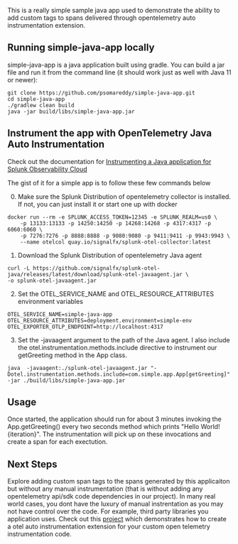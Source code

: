 This is a really simple sample java app used to demonstrate the ability to add custom tags to spans delivered through opentelemetry auto instrumentation extension.

## Running simple-java-app locally
simple-java-app is a java application built using gradle. You can build a jar file and run it from the command line (it should work just as well with Java 11 or newer):


```
git clone https://github.com/psomareddy/simple-java-app.git
cd simple-java-app
./gradlew clean build
java -jar build/libs/simple-java-app.jar
```

## Instrument the app with OpenTelemetry Java Auto Instrumentation

Check out the documentation for [Instrumenting a Java application for Splunk Observability Cloud](https://docs.splunk.com/Observability/gdi/get-data-in/application/java/instrumentation/instrument-java-application.html#nav-Instrument-a-Java-application)

The gist of it for a simple app is to follow these few commands below

0. Make sure the Splunk Distribution of opentelemetry collector is installed. If not, you can just install it or start one up with docker

```
docker run --rm -e SPLUNK_ACCESS_TOKEN=12345 -e SPLUNK_REALM=us0 \
    -p 13133:13133 -p 14250:14250 -p 14268:14268 -p 4317:4317 -p 6060:6060 \
    -p 7276:7276 -p 8888:8888 -p 9080:9080 -p 9411:9411 -p 9943:9943 \
    --name otelcol quay.io/signalfx/splunk-otel-collector:latest
```

1. Download the Splunk Distribution of opentelemetry Java agent

```
curl -L https://github.com/signalfx/splunk-otel-java/releases/latest/download/splunk-otel-javaagent.jar \
-o splunk-otel-javaagent.jar
```

2. Set the OTEL_SERVICE_NAME and OTEL_RESOURCE_ATTRIBUTES environment variables

```
OTEL_SERVICE_NAME=simple-java-app
OTEL_RESOURCE_ATTRIBUTES=deployment.environment=simple-env
OTEL_EXPORTER_OTLP_ENDPOINT=http://localhost:4317
```

3. Set the -javaagent argument to the path of the Java agent. I also include the otel.instrumentation.methods.include directive to instrument our getGreeting method in the App class.

```
java  -javaagent:./splunk-otel-javaagent.jar "-Dotel.instrumentation.methods.include=com.simple.app.App[getGreeting]" -jar ./build/libs/simple-java-app.jar
```


## Usage
Once started, the application should run for about 3 minutes invoking the App.getGreeting() every two seconds method which prints "Hello World! {iteration}". The instrumentation will pick up on these invocations and create a span for each exectution.

## Next Steps
Explore adding custom span tags to the spans generated by this applicaiton but without any manual instrumentation (that is without adding any opentelemetry api/sdk code dependencies in our project). In many real world cases, you dont have the luxury of manual instrentation as you may not have control over the code. For example, third party libraries you application uses. 
Check out this [project](https://github.com/psomareddy/sample-custom-extension) which demonstrates how to create a otel auto instrumentation extension for your custom open telemetry instrumentation code.


